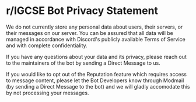 # r/IGCSE Bot Privacy Statement

We do not currently store any personal data about users, their servers, or their messages on our server. You can be assured that all data will be managed in accordance
with Discord's publicly available Terms of Service and with complete confidentiality.

If you have any questions about your data and its privacy, please reach out to the maintainers of the bot by sending a Direct Message to us.

If you would like to opt out of the Reputation feature which requires access to message content, please let the Bot Developers know through Modmail (by sending a Direct Message to the bot) and we will gladly accomodate this by not processing your messages.
